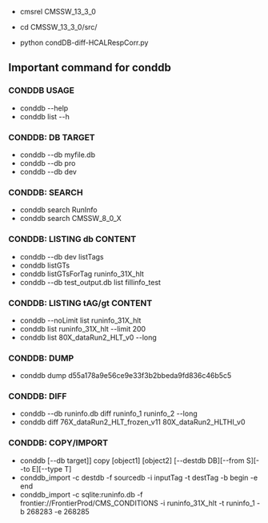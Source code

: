 * cmsrel CMSSW_13_3_0
* cd CMSSW_13_3_0/src/

* python condDB-diff-HCALRespCorr.py 

## Important command for conddb
### CONDDB USAGE
  * conddb --help
  * conddb list --h

### CONDDB: DB TARGET
  * conddb --db myfile.db
  * conddb --db pro
  * conddb --db dev

### CONDDB: SEARCH
  * conddb search RunInfo
  * conddb search CMSSW_8_0_X

### CONDDB: LISTING db CONTENT
  * conddb --db dev listTags
  * conddb listGTs
  * conddb listGTsForTag runinfo_31X_hlt
  * conddb --db test_output.db list fillinfo_test

### CONDDB: LISTING tAG/gt CONTENT
  * conddb --noLimit list runinfo_31X_hlt
  * conddb list runinfo_31X_hlt --limit 200
  * conddb list 80X_dataRun2_HLT_v0 --long

### CONDDB: DUMP
  * conddb dump d55a178a9e56ce9e33f3b2bbeda9fd836c46b5c5

### CONDDB: DIFF
  * conddb --db runinfo.db diff runinfo_1 runinfo_2 --long
  * conddb diff 76X_dataRun2_HLT_frozen_v11 80X_dataRun2_HLTHI_v0

### CONDDB: COPY/IMPORT
  * conddb [--db target]] copy [object1] [object2] [--destdb DB][--from S][--to E][--type T]
  * conddb_import -c destdb -f sourcedb -i inputTag -t destTag -b begin -e end
  * conddb_import -c sqlite:runinfo.db -f frontier://FrontierProd/CMS_CONDITIONS -i runinfo_31X_hlt -t runinfo_1 -b 268283 -e 268285

